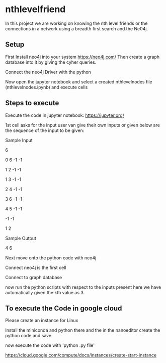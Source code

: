 # nthlevelfriend

In this project we are working on knowing the nth level friends or the connections in a network using a breadth first search and the Ne04j.


## Setup
First Install neo4j into your system
https://neo4j.com/
Then create a graph database into it by giving the cyher queries.

Connect the neo4j Driver with the python 

Now open the jupyter notebook and select a created nthlevelnodes file (nthlevelnodes.ipynb) and execute cells 

## Steps to execute

Execute the code in jupyter notebook:
https://jupyter.org/

1st cell asks for the input user van give their own inputs or given below are the sequence of the input to be given:


Sample Input

6

0 6 -1 -1

1 2 -1 -1

1 3 -1 -1

2 4 -1 -1

3 6 -1 -1 

4 5 -1 -1 

-1 -1

1 2

Sample Output

4 6

Next move onto the python code with neo4j 

Connect neo4j is the first cell

Connect to graph database

now run the python scripts with respect to the inputs present here we have automatically given the kth value as 3.

## To execute the Code in google cloud

Please create an instance for Linux

Install the miniconda and python there and the in the nanoeditor create the python code and save

now execute the code with 'python .py file'

https://cloud.google.com/compute/docs/instances/create-start-instance



